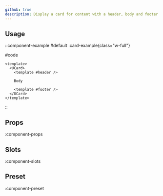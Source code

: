 ```yaml
---
github: true
description: Display a card for content with a header, body and footer.
---
```


## Usage

::component-example
#default
:card-example{class="w-full"}

#code
```vue
<template>
  <UCard>
    <template #header />

    Body

    <template #footer />
  </UCard>
</template>
```
::

## Props

:component-props

## Slots

:component-slots

## Preset

:component-preset
